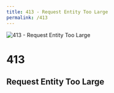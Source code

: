 ```yaml
---
title: 413 - Request Entity Too Large
permalink: /413
---
```

<div>
    <img src="http://i.imgur.com/xsrqZ.jpg" alt="413 - Request Entity Too Large" />
    <h1>413</h1>
    <h2>Request Entity Too Large</h2>
</div>
